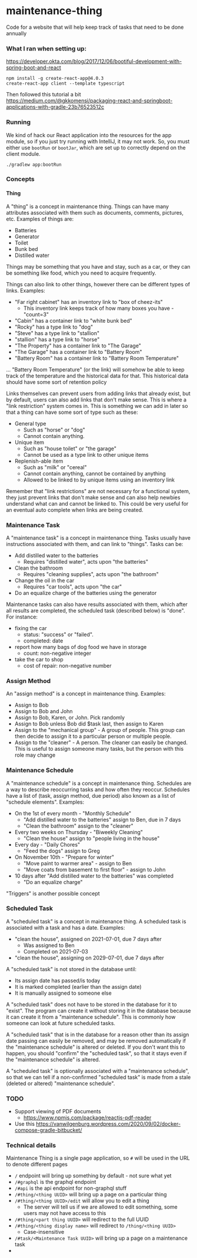# maintenance-thing
Code for a website that will help keep track of tasks that need to be done annually

### What I ran when setting up:
https://developer.okta.com/blog/2017/12/06/bootiful-development-with-spring-boot-and-react
```shell
npm install -g create-react-app@4.0.3
create-react-app client --template typescript
```
Then followed this tutorial a bit https://medium.com/@gkkomensi/packaging-react-and-springboot-applications-with-gradle-23b76523512c


### Running
We kind of hack our React application into the resources for the app module, so if you just try running with
IntelliJ, it may not work. So, you must either use `bootRun` or `bootJar`, which are set up to correctly depend on
the client module.
```shell
./gradlew app:bootRun
```

### Concepts
#### Thing
A "thing" is a concept in maintenance thing. Things can have many attributes associated with them such as documents,
comments, pictures, etc. Examples of things are:
* Batteries
* Generator
* Toilet
* Bunk bed
* Distilled water

Things may be something that you have and stay, such as a car, or they can be something like food, which you need to
acquire frequently.

Things can also link to other things, however there can be different types of links. Examples:
* "Far right cabinet" has an inventory link to "box of cheez-its"
  * This inventory link keeps track of how many boxes you have - "count=3"
* "Cabin" has a container link to "white bunk bed"
* "Rocky" has a type link to "dog"
* "Steve" has a type link to "stallion"
* "stallion" has a type link to "horse"
* "The Property" has a container link to "The Garage"
* "The Garage" has a container link to "Battery Room"
* "Battery Room" has a container link to "Battery Room Temperature"

... "Battery Room Temperature" (or the link) will somehow be able to keep track of the temperature
and the historical data for that. This historical data should have some sort of retention policy

Links themselves can prevent users from adding links that already exist, but by default, users can also add links
that don't make sense. This is where a "link restriction" system comes in. This is something we can add in later
so that a thing can have some sort of type such as these:
* General type
  * Such as "horse" or "dog"
  * Cannot contain anything.
* Unique item
  * Such as "house toilet" or "the garage"
  * Cannot be used as a type link to other unique items
* Replenish-able item
  * Such as "milk" or "cereal"
  * Cannot contain anything, cannot be contained by anything
  * Allowed to be linked to by unique items using an inventory link

Remember that "link restrictions" are not necessary for a functional system, they just prevent links that don't make sense
and can also help newbies understand what can and cannot be linked to.
This could be very useful for an eventual auto complete when links are being created.

### Maintenance Task
A "maintenance task" is a concept in maintenance thing. Tasks usually have instructions associated with them,
and can link to "things". Tasks can be:
* Add distilled water to the batteries
  * Requires "distilled water", acts upon "the batteries"
* Clean the bathroom
  * Requires "cleaning supplies", acts upon "the bathroom"
* Change the oil in the car
  * Requires "car tools", acts upon "the car"
* Do an equalize charge of the batteries using the generator

Maintenance tasks can also have results associated with them, which after all results are completed,
the scheduled task (described below) is "done".
For instance:
* fixing the car
  * status: "success" or "failed".
  * completed: date
* report how many bags of dog food we have in storage
  * count: non-negative integer
* take the car to shop
  * cost of repair: non-negative number

### Assign Method
An "assign method" is a concept in maintenance thing. Examples:
* Assign to Bob
* Assign to Bob and John
* Assign to Bob, Karen, or John. Pick randomly
* Assign to Bob unless Bob did $task last, then assign to Karen
* Assign to the "mechanical group" - A group of people. This group can then decide to assign it to a particular person or multiple people.
* Assign to the "cleaner" - A person. The cleaner can easily be changed. This is useful to assign someone many tasks, but the person with this role may change

### Maintenance Schedule
A "maintenance schedule" is a concept in maintenance thing. Schedules are a way to describe reoccurring tasks and
how often they reoccur. Schedules have a list of (task, assign method, due period) also known as a list of "schedule elements".
Examples:
* On the 1st of every month - "Monthly Schedule"
  * "Add distilled water to the batteries" assign to Ben, due in 7 days
  * "Clean the bathroom" assign to the "cleaner"
* Every two weeks on Thursday - "Biweekly Cleaning"
  * "Clean the house" assign to "people living in the house"
* Every day - "Daily Chores"
  * "Feed the dogs" assign to Greg
* On November 10th - "Prepare for winter"
  * "Move paint to warmer area" - assign to Ben
  * "Move coats from basement to first floor" - assign to John
* 10 days after "Add distilled water to the batteries" was completed
  * "Do an equalize charge"

"Triggers" is another possible concept
  
### Scheduled Task
A "scheduled task" is a concept in maintenance thing. A scheduled task is associated with a task and has a date.
Examples:
* "clean the house", assigned on 2021-07-01, due 7 days after
  * Was assigned to Ben
  * Completed on 2021-07-03
* "clean the house", assigning on 2029-07-01, due 7 days after

A "scheduled task" is not stored in the database until:
* Its assign date has passed/is today
* It is marked completed (earlier than the assign date)
* It is manually assigned to someone else

A "scheduled task" does not have to be stored in the database for it to "exist". The program can create it without
storing it in the database because it can create it from a "maintenance schedule". This is commonly how someone
can look at future scheduled tasks.

A "scheduled task" that is in the database for a reason other than its assign date passing can easily be removed, and may be removed automatically
if the "maintenance schedule" is altered or deleted. If you don't want this to happen, you should "confirm" the "scheduled task",
so that it stays even if the "maintenance schedule" is altered.

A "scheduled task" is optionally associated with a "maintenance schedule", so that we can tell if a non-confirmed
"scheduled task" is made from a stale (deleted or altered) "maintenance schedule".


### TODO
* Support viewing of PDF documents
  * https://www.npmjs.com/package/reactjs-pdf-reader
* Use this https://vanwilgenburg.wordpress.com/2020/09/02/docker-compose-gradle-bitbucket/

### Technical details
Maintenance Thing is a single page application, so `#` will be used in the URL to denote different pages

* `/` endpoint will bring up something by default - not sure what yet
* `/#graphql` is the graphql endpoint
* `/#api` is the api endpoint for non-graphql stuff
* `/#thing/<thing UUID>` will bring up a page on a particular thing
* `/#thing/<thing UUID>/edit` will allow you to edit a thing
  * The server will tell us if we are allowed to edit something, some users may not have access to this
* `/#thing/<part thing UUID>` will redirect to the full UUID
* `/#thing/<thing display name>` will redirect to `/thing/<thing UUID>`
  * Case-insensitive
* `/#task/<Maintenance Task UUID>` will bring up a page on a maintenance task
* 
